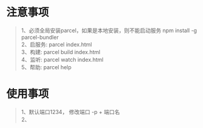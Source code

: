 # 注意事项
> 1、必须全局安装parcel，如果是本地安装，则不能启动服务 npm install -g parcel-bundler  
> 2、启服务: parcel index.html  
> 3、构建: parcel build index.html  
> 4、监听: parcel watch index.html  
> 5、帮助: parcel help
# 使用事项 
> 1、默认端口1234， 修改端口 -p + 端口名  
> 2、
